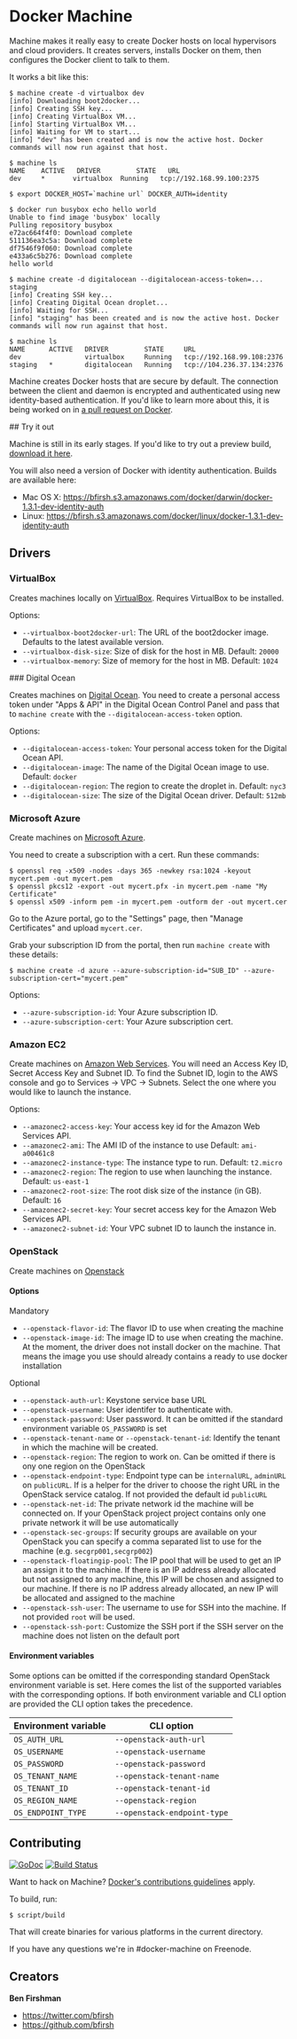 # Docker Machine

Machine makes it really easy to create Docker hosts on local hypervisors and cloud providers. It creates servers, installs Docker on them, then configures the Docker client to talk to them.

It works a bit like this:

    $ machine create -d virtualbox dev
    [info] Downloading boot2docker...
    [info] Creating SSH key...
    [info] Creating VirtualBox VM...
    [info] Starting VirtualBox VM...
    [info] Waiting for VM to start...
    [info] "dev" has been created and is now the active host. Docker commands will now run against that host.

    $ machine ls
    NAME  	ACTIVE   DRIVER     	STATE 	URL
    dev   	*    	virtualbox 	Running   tcp://192.168.99.100:2375

    $ export DOCKER_HOST=`machine url` DOCKER_AUTH=identity

    $ docker run busybox echo hello world
    Unable to find image 'busybox' locally
    Pulling repository busybox
    e72ac664f4f0: Download complete
    511136ea3c5a: Download complete
    df7546f9f060: Download complete
    e433a6c5b276: Download complete
    hello world

    $ machine create -d digitalocean --digitalocean-access-token=... staging
    [info] Creating SSH key...
    [info] Creating Digital Ocean droplet...
    [info] Waiting for SSH...
    [info] "staging" has been created and is now the active host. Docker commands will now run against that host.

    $ machine ls
    NAME      ACTIVE   DRIVER         STATE     URL
    dev                virtualbox     Running   tcp://192.168.99.108:2376
    staging   *        digitalocean   Running   tcp://104.236.37.134:2376

Machine creates Docker hosts that are secure by default. The connection between the client and daemon is encrypted and authenticated using new identity-based authentication. If you'd like to learn more about this, it is being worked on in [a pull request on Docker](https://github.com/docker/docker/pull/8265).

## Try it out

Machine is still in its early stages. If you'd like to try out a preview build, [download it here](https://github.com/docker/machine/releases/latest).

You will also need a version of Docker with identity authentication. Builds are available here:

 - Mac OS X: https://bfirsh.s3.amazonaws.com/docker/darwin/docker-1.3.1-dev-identity-auth
 - Linux: https://bfirsh.s3.amazonaws.com/docker/linux/docker-1.3.1-dev-identity-auth

## Drivers

### VirtualBox

Creates machines locally on [VirtualBox](https://www.virtualbox.org/). Requires VirtualBox to be installed.

Options:

 - `--virtualbox-boot2docker-url`: The URL of the boot2docker image. Defaults to the latest available version.
 - `--virtualbox-disk-size`: Size of disk for the host in MB. Default: `20000`
 - `--virtualbox-memory`: Size of memory for the host in MB. Default: `1024`

### Digital Ocean

Creates machines on [Digital Ocean](https://www.digitalocean.com/). You need to create a personal access token under "Apps & API" in the Digital Ocean Control Panel and pass that to `machine create` with the `--digitalocean-access-token` option.

Options:

 - `--digitalocean-access-token`: Your personal access token for the Digital Ocean API.
 - `--digitalocean-image`: The name of the Digital Ocean image to use. Default: `docker`
 - `--digitalocean-region`: The region to create the droplet in. Default: `nyc3`
 - `--digitalocean-size`: The size of the Digital Ocean driver. Default: `512mb`

### Microsoft Azure

Create machines on [Microsoft Azure](http://azure.microsoft.com/).

You need to create a subscription with a cert. Run these commands:

    $ openssl req -x509 -nodes -days 365 -newkey rsa:1024 -keyout mycert.pem -out mycert.pem
    $ openssl pkcs12 -export -out mycert.pfx -in mycert.pem -name "My Certificate"
    $ openssl x509 -inform pem -in mycert.pem -outform der -out mycert.cer

Go to the Azure portal, go to the "Settings" page, then "Manage Certificates" and upload `mycert.cer`.

Grab your subscription ID from the portal, then run `machine create` with these details:

    $ machine create -d azure --azure-subscription-id="SUB_ID" --azure-subscription-cert="mycert.pem"

Options:

 - `--azure-subscription-id`: Your Azure subscription ID.
 - `--azure-subscription-cert`: Your Azure subscription cert.

### Amazon EC2

Create machines on [Amazon Web Services](http://aws.amazon.com).  You will need an Access Key ID, Secret Access Key and Subnet ID.  To find the Subnet ID, login to the AWS console and go to Services -> VPC -> Subnets.  Select the one where you would like to launch the instance.

Options:

 - `--amazonec2-access-key`: Your access key id for the Amazon Web Services API.
 - `--amazonec2-ami`: The AMI ID of the instance to use  Default: `ami-a00461c8`
 - `--amazonec2-instance-type`: The instance type to run.  Default: `t2.micro`
 - `--amazonec2-region`: The region to use when launching the instance.  Default: `us-east-1`
 - `--amazonec2-root-size`: The root disk size of the instance (in GB).  Default: `16`
 - `--amazonec2-secret-key`: Your secret access key for the Amazon Web Services API.
 - `--amazonec2-subnet-id`: Your VPC subnet ID to launch the instance in.

### OpenStack

Create machines on [Openstack](http://www.openstack.org/software/)

#### Options

Mandatory

 - `--openstack-flavor-id`: The flavor ID to use when creating the machine
 - `--openstack-image-id`: The image ID to use when creating the machine. At the moment, the driver does not install
   docker on the machine. That means the image you use should already contains a ready to use docker installation

Optional

 - `--openstack-auth-url`: Keystone service base URL
 - `--openstack-username`: User identifer to authenticate with.
 - `--openstack-password`: User password. It can be omitted if the standard environment variable `OS_PASSWORD` is set
 - `--openstack-tenant-name` or `--openstack-tenant-id`: Identify the tenant in which the machine will be created.
 - `--openstack-region`: The region to work on. Can be omitted if there is ony one region on the OpenStack
 - `--openstack-endpoint-type`: Endpoint type can be `internalURL`, `adminURL` on `publicURL`. If is a helper for the driver
   to choose the right URL in the OpenStack service catalog. If not provided the default id `publicURL`
 - `--openstack-net-id`: The private network id the machine will be connected on. If your OpenStack project project
   contains only one private network it will be use automatically
 - `--openstack-sec-groups`: If security groups are available on your OpenStack you can specify a comma separated list
   to use for the machine (e.g. `secgrp001,secgrp002`)
 - `--openstack-floatingip-pool`: The IP pool that will be used to get an IP an assign it to the machine. If there is an
   IP address already allocated but not assigned to any machine, this IP will be chosen and assigned to our machine. If
   there is no IP address already allocated, an new IP will be allocated and assigned to the machine
 - `--openstack-ssh-user`: The username to use for SSH into the machine. If not provided `root` will be used.
 - `--openstack-ssh-port`: Customize the SSH port if the SSH server on the machine does not listen on the default port

#### Environment variables

Some options can be omitted if the corresponding standard OpenStack environment variable is set. Here
comes the list of the supported variables with the corresponding options. If both environment variable
and CLI option are provided the CLI option takes the precedence.

| Environment variable | CLI option                  |
|----------------------|-----------------------------|
| `OS_AUTH_URL`        | `--openstack-auth-url`      |
| `OS_USERNAME`        | `--openstack-username`      |
| `OS_PASSWORD`        | `--openstack-password`      |
| `OS_TENANT_NAME`     | `--openstack-tenant-name`   |
| `OS_TENANT_ID`       | `--openstack-tenant-id`     |
| `OS_REGION_NAME`     | `--openstack-region`        |
| `OS_ENDPOINT_TYPE`   | `--openstack-endpoint-type` |

## Contributing

[![GoDoc](https://godoc.org/github.com/docker/machine?status.png)](https://godoc.org/github.com/docker/machine)
[![Build Status](https://travis-ci.org/docker/machine.svg?branch=master)](https://travis-ci.org/docker/machine)

Want to hack on Machine? [Docker's contributions guidelines](https://github.com/docker/docker/blob/master/CONTRIBUTING.md) apply.

To build, run:

    $ script/build

That will create binaries for various platforms in the current directory.

If you have any questions we're in #docker-machine on Freenode.

## Creators

**Ben Firshman**

- <https://twitter.com/bfirsh>
- <https://github.com/bfirsh>
